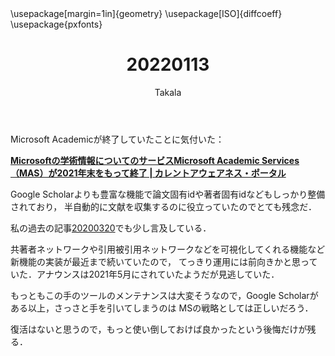 ﻿---
title: 20220113
yesterday: 20220112
tomorrow: 20220114
days: 748
author: Takala
header-includes:
  - \usepackage[margin=1in]{geometry}
  - \usepackage[ISO]{diffcoeff}
  - \usepackage{pxfonts}
---


Microsoft Academicが終了していたことに気付いた：


**[Microsoftの学術情報についてのサービスMicrosoft Academic Services（MAS）が2021年末をもって終了 | カレントアウェアネス・ポータル](https://current.ndl.go.jp/node/43937)**


Google Scholarよりも豊富な機能で論文固有idや著者固有idなどもしっかり整備されており，
半自動的に文献を収集するのに役立っていたのでとても残念だ．


私の過去の記事[20200320](20200320.html)でも少し言及している．



共著者ネットワークや引用被引用ネットワークなどを可視化してくれる機能など新機能の実装が最近まで続いていたので，
てっきり運用には前向きかと思っていた．アナウンスは2021年5月にされていたようだが見逃していた．


もっともこの手のツールのメンテナンスは大変そうなので，Google Scholarがある以上，さっさと手を引いてしまうのは
MSの戦略としては正しいだろう．


復活はないと思うので，もっと使い倒しておけば良かったという後悔だけが残る．
